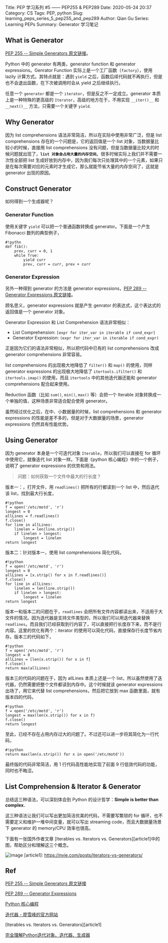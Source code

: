 Title: PEP 学习系列 #5 —— PEP255 & PEP289
Date: 2020-05-24 20:37
Category: CS
Tags: PEP, python
Slug: learning_peps_series_5_pep255_and_pep289
Author: Qian Gu
Series: Learning PEPs
Summary: Generator 学习笔记

## What is Generator

[PEP 255 -- Simple Generators 原文链接][PEP255]。

[PEP255]: https://www.python.org/dev/peps/pep-0255/

Python 中的 generator 有两类，generator function 和 generator expressions。Genrator Function 实际上是一个工厂函数（`factory`），使用 lazily 计算方式。其特点就是：遇到 `yield` 之后，函数后续代码就不再执行，但是也不会退出函数，在下次被调用时会从 yield 之后继续执行。

任意一个 `generator` 都是一个 `iterator`，但是反之不一定成立。generator 本质上是一种特殊的更高级的 `Iterator`，高级的地方在于，不用实现 `__iter()__` 和 `__next()__` 方法，只需要一个关键字 `yield`.

## Why Generator

因为 list comprehensions 语法非常简洁，所以在实际中使用非常广泛，但是 list comprehensions 存在的一个问题是，它的返回值是一个 list 对象，当数据量比较小的时候，直接用 list comprehensions 没有问题，但是当数据量比较大的时候问题就出现了，**`list 对象会占用大量的内存空间`**。很多时候实际上我们并不需要一次性全部把 list 生成好放到内存中，因为我们每次只处理其中的一个元素，如果只是在每次需要对应的元素时才生成它，那么就能节省大量的内存空间了，这就是 generator 出现的原因。

## Construct Generator

如何得到一个生成器呢？

### Generator Function

使用关键字 `yield` 可以把一个普通函数转换成 generator。下面是一个产生 Fibonacci 数列的典型例子，

```
#!pythn
def fib():
    prev, curr = 0, 1
    while True:
        yield curr
        prev, curr = curr, prev + curr
```

### Generator Expression

另外一种得到 generator 的方法是 generator expressions，[PEP 289 -- Generator Expressions 原文链接][PEP289]。

[PEP289]: https://www.python.org/dev/peps/pep-0289/

顾名思义，generator expressions 就是产生 genrator 的表达式，这个表达式的返回值是一个 generator 对象。

Generator Expression 和 List Comprehension 语法非常相似：

+ List Comprehension: `[expr for iter_var in iterable if cond_expr]`
+ Generator Expression: `(expr for iter_var in iterable if cond_expr)`

正是因为它们的语法非常相似，所以把代码中已有的 list comprehensions 改成 generator comprehensions 非常容易。

list comprehensions 的出现极大地降低了 `filter()` 和 `map()` 的使用，同样 generator expressions 的出现极大地降低了 `itertools.ifilter()` 和 `itertools.imap()` 的使用，而且 `itertools` 中的其他迭代器还能和 generator comprehensions 配合起来使用。

Reduction 函数（比如 `sum()`, `min()`, `max()` 等）会把一个 Iterable 对象转换成一个单独的值，这种场景非常适合配合使用 generator。

虽然经过优化之后，在中、小数据量的时候，list comprehensions 和 generator expressions 的性能是差不多的，但是对于大数据量的场景，generator expressions 仍然具有性能优势。

## Using Generator

因为 generator 本身是一个可迭代对象 `Iterable`，所以我们可以直接在 for 循环中使用它，就像迭代 list 对象一样。下面是《python 核心编程》中的一个例子，说明了 generator expressions 的优势和用法。

> 问题：如何获取一个文件中最大的行长度？

版本一：，打开文件，用 `readlines()` 把所有的行都读到一个 list 中，然后迭代该 list，找到最大行长度，

```
#!python
f = open('/etc/motd', 'r')
longest = 0
allLines = f.readlines()
f.close()
for line in allLines:
    linelen = len(line.strip())
    if linelen > longest:
        longest = linelen
return longest
```

版本二：针对版本一，使用 list comprehensions 简化代码，

```
#!python
f = open('/etc/motd', 'r')
longest = 0
allLines = [x.strip() for x in f.readlines()]
f.close()
for line in allLines:
    linelen = len(line.strip())
    if linelen > longest:
        longest = linelen
return longest
```

版本一和版本二的问题在于，`readlines` 会把所有文件内容都读出来，不适用于大文件的情况。因为迭代器是支持文件类型的，所以我们可以用迭代器来替换 `readlines`。而且我们已经获取到行内容了，可以直接把行长度存下来，而不是行内容。这里的优化有两个：iterator 的使用可以简化代码，直接保存行长度节省内存。版本三的代码如下，

```
#!python
f = open('/etc/motd', 'r')
longest = 0
allLines = [len(x.strip()) for x in f]
f.close()
return max(allLines)
```

版本三的代码的问题在于，因为 allLines 本质上还是一个 list，所以虽然使用了迭代器，仍然需要把整个文件都读到内存中。这个时候就该 generator expressions 出场了，用它来代替 list comprehensions，然后把它放到 max 函数里面，就有版本四的代码，

```
#!python
f = open('/etc/motd', 'r')
longest = max(len(x.strip()) for x in f)
f.close()
return longest
```

至此，已经不存在占用内存过大的问题了。不过还可以进一步将其简化为一行代码，

```
#!python
return max(len(x.strip()) for x in open('/etc/motd'))
```

最终版的代码非常简洁，用 1 行代码高性能地实现了前面 9 行低效代码的功能，同时也不晦涩。

## List Comprehension & Iterator & Generator

总结这三种语法，可以深刻体会到 Python 的设计哲学：**Simple is better than complex.**

这三种语法让我们可以写出更加简洁优美的代码，不需要写繁琐的 for 循环，也不需要定义和维护一堆中间变量，就可以写出 streaming code，而且大数据量场景下 generator 的 memory/CPU 效率也很高。

下面有一张国外作者文章 [Iterables vs. Iterators vs. Generators][article1]中的图，帮助区分和理解这三个概念。

![image](https://nvie.com/img/relationships.png)
[article1]: https://nvie.com/posts/iterators-vs-generators/

## Ref

[PEP 255 -- Simple Generators 原文链接][PEP255]

[PEP 289 -- Generator Expressions][PEP289]

[Python 核心编程](https://book.douban.com/subject/3112503/)

[迭代器 - 廖雪峰的官方网站](https://www.liaoxuefeng.com/wiki/1016959663602400/1017323698112640)

[Iterables vs. Iterators vs. Generators][article1]

[完全理解Python迭代对象、迭代器、生成器](https://foofish.net/iterators-vs-generators.html)

